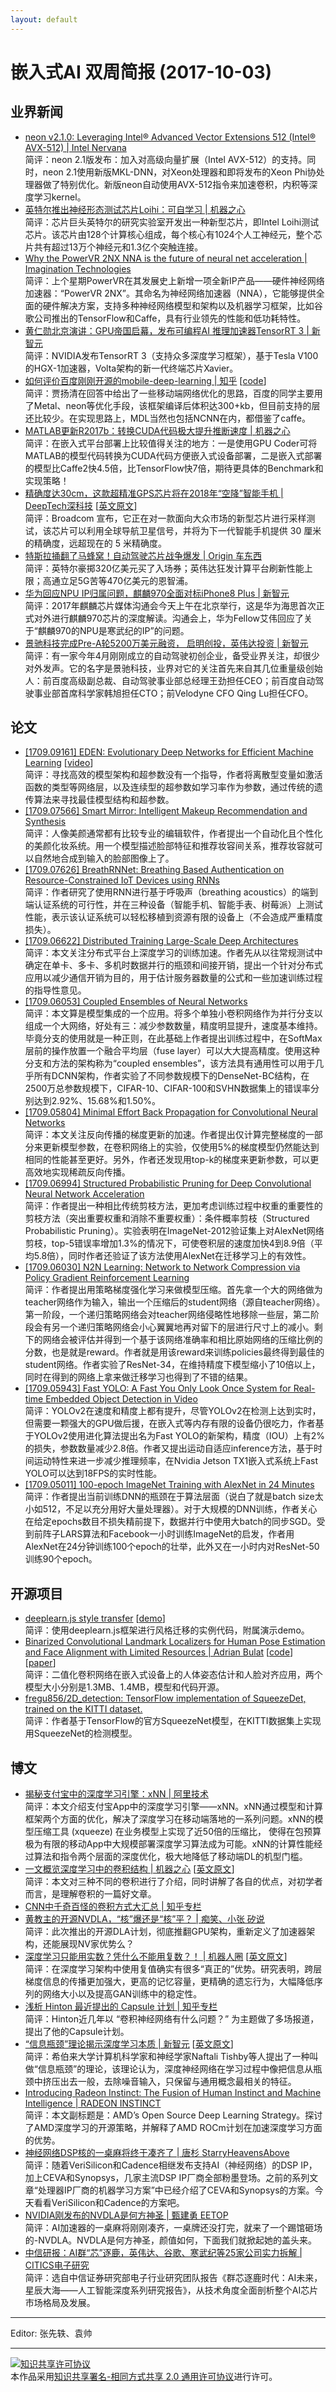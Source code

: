 ```yaml
---
layout: default
---
```


# 嵌入式AI 双周简报 (2017-10-03)

## 业界新闻
- [neon v2.1.0: Leveraging Intel® Advanced Vector Extensions 512 (Intel® AVX-512) | Intel Nervana](https://www.intelnervana.com/neon-2-1/)<br />
简评：neon 2.1版发布：加入对高级向量扩展（Intel AVX-512）的支持。同时，neon 2.1使用新版MKL-DNN，对Xeon处理器和即将发布的Xeon Phi协处理器做了特别优化。新版neon自动使用AVX-512指令来加速卷积，内积等深度学习kernel。
- [英特尔推出神经形态测试芯片Loihi：可自学习 | 机器之心](https://mp.weixin.qq.com/s?__biz=MzA3MzI4MjgzMw==&mid=2650731297&idx=3&sn=0df877e39b4eb42b4358f141e7fbfbe0&chksm=871b375fb06cbe49945b23e43c177ea6c5ce473aca76b47653616afaeb9717fde8128214f9f0&scene=0&pass_ticket=rqrP6Vxa9PZoQEDHty4l%2FLyT8Hl0x5YUmW7OF27EHbuoBSvSV3DEBV3RHKCl27LP#rd)<br />
简评：芯片巨头英特尔的研究实验室开发出一种新型芯片，即Intel Loihi测试芯片。该芯片由128个计算核心组成，每个核心有1024个人工神经元，整个芯片共有超过13万个神经元和1.3亿个突触连接。
- [Why the PowerVR 2NX NNA is the future of neural net acceleration | Imagination Technologies](https://www.imgtec.com/blog/why-the-powervr-2nx-nna-is-the-future-of-neural-net-acceleration)<br />
简评：上个星期PowerVR在其发展史上新增一项全新IP产品——硬件神经网络加速器：“PowerVR 2NX”。其命名为神经网络加速器（NNA），它能够提供全面的硬件解决方案，支持多种神经网络模型和架构以及机器学习框架，比如谷歌公司推出的TensorFlow和Caffe，具有行业领先的性能和低功耗特性。
- [黄仁勋北京演讲：GPU帝国启幕，发布可编程AI 推理加速器TensorRT 3 | 新智元](https://mp.weixin.qq.com/s?__biz=MzI3MTA0MTk1MA==&mid=2652005362&idx=1&sn=2159cde5b7bd4094dfead7bead49a6a1&chksm=f1211703c6569e15a95c02da74bcab4b960491864e35a1d7526784b404b12b6a73ac70672439&scene=0&pass_ticket=rqrP6Vxa9PZoQEDHty4l%2FLyT8Hl0x5YUmW7OF27EHbuoBSvSV3DEBV3RHKCl27LP#rd)<br />
简评：NVIDIA发布TensorRT 3（支持众多深度学习框架），基于Tesla V100的HGX-1加速器，Volta架构的新一代终端芯片Xavier。
- [如何评价百度刚刚开源的mobile-deep-learning | 知乎](https://www.zhihu.com/question/65816648) [[code](https://github.com/baidu/mobile-deep-learning)]<br />
简评：贾扬清在回答中给出了一些移动端网络优化的思路，百度的同学主要用了Metal、neon等优化手段，该框架编译后体积达300+kb，但目前支持的层还比较少。在实现思路上，MDL当然也包括NCNN在内，都借鉴了caffe。
- [MATLAB更新R2017b：转换CUDA代码极大提升推断速度 | 机器之心](https://mp.weixin.qq.com/s?__biz=MzA3MzI4MjgzMw==&mid=2650731455&idx=2&sn=3c80cc9088e870d44fa3de2994f72382&chksm=871b37c1b06cbed77b2055ebee7987007470f0f049b5a0bb93968ee1a02fc851ba50aa1e12b4&scene=0&pass_ticket=rqrP6Vxa9PZoQEDHty4l%2FLyT8Hl0x5YUmW7OF27EHbuoBSvSV3DEBV3RHKCl27LP#rd)<br />
简评：在嵌入式平台部署上比较值得关注的地方：一是使用GPU Coder可将MATLAB的模型代码转换为CUDA代码方便嵌入式设备部署，二是嵌入式部署的模型比Caffe2快4.5倍，比TensorFlow快7倍，期待更具体的Benchmark和实现策略！
- [精确度达30cm，这款超精准GPS芯片将在2018年“空降”智能手机 | DeepTech深科技](https://mp.weixin.qq.com/s/FAxOYR3i-W2FqRbymqD5uw) [[英文原文](https://spectrum.ieee.org/tech-talk/semiconductors/design/superaccurate-gps-chips-coming-to-smartphones-in-2018)]<br />
简评：Broadcom 宣布，它正在对一款面向大众市场的新型芯片进行采样测试，该芯片可以利用全球导航卫星信号，并将为下一代智能手机提供 30 厘米的精确度，远超现在的 5 米精确度。
- [特斯拉捅翻了马蜂窝！自动驾驶芯片战争爆发 | Origin 车东西](https://mp.weixin.qq.com/s?__biz=MjM5ODgxNTk4Mw==&mid=2689910611&idx=1&sn=a7821a9ff6c856cb2261bf49676a3f20&chksm=836496d3b4131fc5a896e244d71e85ded0347954db2e049ab954e8fbf0b42a91204aaf01fb0d&mpshare=1&scene=1&srcid=0928G5PHKRgshI3hgdksQFIA&pass_ticket=rqrP6Vxa9PZoQEDHty4l%2FLyT8Hl0x5YUmW7OF27EHbuoBSvSV3DEBV3RHKCl27LP#rd)<br />
简评：英特尔豪掷320亿美元买了入场券；英伟达狂发计算平台刷新性能上限；高通立足5G苦等470亿美元的恩智浦。
- [华为回应NPU IP归属问题，麒麟970全面对标iPhone8 Plus | 新智元](https://mp.weixin.qq.com/s?__biz=MzI3MTA0MTk1MA==&mid=2652005319&idx=2&sn=83a6697392fdbce0e3f9fb14741e99ff&chksm=f1211736c6569e207273a6c6da57c4b315a9e72ea0a483161f6ffdfefcacbc1b34d47f22d62f&scene=0&pass_ticket=rqrP6Vxa9PZoQEDHty4l%2FLyT8Hl0x5YUmW7OF27EHbuoBSvSV3DEBV3RHKCl27LP#rd)<br />
简评：2017年麒麟芯片媒体沟通会今天上午在北京举行，这是华为海思首次正式对外进行麒麟970芯片的深度解读。沟通会上，华为Fellow艾伟回应了关于“麒麟970的NPU是寒武纪的IP”的问题。
- [景驰科技完成Pre-A轮5200万美元融资， 启明创投，英伟达投资 | 新智元](https://mp.weixin.qq.com/s?__biz=MzI3MTA0MTk1MA==&mid=2652005362&idx=2&sn=c66836e3f0f76eeba620fa9b30652124&chksm=f1211703c6569e15596b66c9122325a52e2302da84572d62e338869670bd07ef6f4f0f03abbd&scene=0&pass_ticket=rqrP6Vxa9PZoQEDHty4l%2FLyT8Hl0x5YUmW7OF27EHbuoBSvSV3DEBV3RHKCl27LP#rd)<br />
简评：有一家今年4月刚刚成立的自动驾驶初创企业，备受业界关注，却很少对外发声。它的名字是景驰科技，业界对它的关注首先来自其几位重量级创始人：前百度高级副总裁、自动驾驶事业部总经理王劲担任CEO；前百度自动驾驶事业部首席科学家韩旭担任CTO；前Velodyne CFO Qing Lu担任CFO。


## 论文

- [[1709.09161] EDEN: Evolutionary Deep Networks for Efficient Machine Learning](https://arxiv.org/abs/1709.09161) [[video](https://vimeo.com/234510097)]<br />
简评：寻找高效的模型架构和超参数没有一个指导，作者将离散型变量如激活函数的类型等网络层，以及连续型的超参数如学习率作为参数，通过传统的遗传算法来寻找最佳模型结构和超参数。
- [[1709.07566] Smart Mirror: Intelligent Makeup Recommendation and Synthesis](https://arxiv.org/abs/1709.07566)<br />
简评：人像美颜通常都有比较专业的编辑软件，作者提出一个自动化且个性化的美颜化妆系统。用一个模型描述脸部特征和推荐妆容间关系，推荐妆容就可以自然地合成到输入的脸部图像上了。
- [[1709.07626] BreathRNNet: Breathing Based Authentication on Resource-Constrained IoT Devices using RNNs](https://arxiv.org/abs/1709.07626)<br />
简评：作者研究了使用RNN进行基于呼吸声（breathing acoustics）的端到端认证系统的可行性，并在三种设备（智能手机、智能手表、树莓派）上测试性能，表示该认证系统可以轻松移植到资源有限的设备上（不会造成严重精度损失）。
- [[1709.06622] Distributed Training Large-Scale Deep Architectures](https://arxiv.org/abs/1709.06622)<br />
简评：本文关注分布式平台上深度学习的训练加速。作者先从以往常规测试中确定在单卡、多卡、多机时数据并行的瓶颈和间接开销，提出一个针对分布式应用以减少通信开销为目的，用于估计服务器数量的公式和一些加速训练过程的指导性意见。
- [[1709.06053] Coupled Ensembles of Neural Networks](https://arxiv.org/abs/1709.06053)<br />
简评：本文算是模型集成的一个应用。将多个单独小卷积网络作为并行分支以组成一个大网络，好处有三：减少参数数量，精度明显提升，速度基本维持。毕竟分支的使用就是一种正则，在此基础上作者提出训练过程中，在SoftMax层前的操作放置一个融合平均层（fuse layer）可以大大提高精度。使用这种分支和方法的架构称为“coupled ensembles”，该方法具有通用性可以用于几乎所有DCNN架构，作者实验了不同参数规模下的DenseNet-BC结构，在2500万总参数规模下，CIFAR-10、CIFAR-100和SVHN数据集上的错误率分别达到2.92%、15.68%和1.50%。
- [[1709.05804] Minimal Effort Back Propagation for Convolutional Neural Networks](https://arxiv.org/abs/1709.05804)<br />
简评：本文关注反向传播的梯度更新的加速。作者提出仅计算完整梯度的一部分来更新模型参数，在卷积网络上的实验，仅使用5%的梯度模型仍然能达到相同的性能甚至更好。另外，作者还发现用top-k的梯度来更新参数，可以更高效地实现稀疏反向传播。
- [[1709.06994] Structured Probabilistic Pruning for Deep Convolutional Neural Network Acceleration](https://arxiv.org/abs/1709.06994)<br />
简评：作者提出一种相比传统剪枝方法，更加考虑训练过程中权重的重要性的剪枝方法（突出重要权重和消除不重要权重）：条件概率剪枝（Structured Probabilistic Pruning）。实验表明在ImageNet-2012验证集上对AlexNet网络剪枝，top-5错误率增加1.3%的情况下，可使卷积层的速度加快4到8.9倍（平均5.8倍），同时作者还验证了该方法使用AlexNet在迁移学习上的有效性。
- [[1709.06030] N2N Learning: Network to Network Compression via Policy Gradient Reinforcement Learning](https://arxiv.org/abs/1709.06030)<br />
简评：作者提出用策略梯度强化学习来做模型压缩。首先拿一个大的网络做为teacher网络作为输入，输出一个压缩后的student网络（源自teacher网络）。第一阶段，一个递归策略网络会对teacher网络侵略性地移除一些层，第二阶段会有另一个递归策略网络会小心翼翼地再对留下的层进行尺寸上的减小。剩下的网络会被评估并得到一个基于该网络准确率和相比原始网络的压缩比例的分数，也是就是reward。作者就是用该reward来训练policies最终得到最佳的student网络。作者实验了ResNet-34，在维持精度下模型缩小了10倍以上，同时在得到的网络上拿来做迁移学习也得到了不错的结果。
- [[1709.05943] Fast YOLO: A Fast You Only Look Once System for Real-time Embedded Object Detection in Video](https://arxiv.org/abs/1709.05943)<br />
简评：YOLOv2在速度和精度上都有提升，尽管YOLOv2在检测上达到实时，但需要一颗强大的GPU做后援，在嵌入式等内存有限的设备仍很吃力，作者基于YOLOv2使用进化算法提出名为Fast YOLO的新架构，精度（IOU）上有2%的损失，参数数量减少2.8倍。作者又提出运动自适应inference方法，基于时间运动特性来进一步减少推理频率，在Nvidia Jetson TX1嵌入式系统上Fast YOLO可以达到18FPS的实时性能。
- [[1709.05011] 100-epoch ImageNet Training with AlexNet in 24 Minutes](https://arxiv.org/abs/1709.05011)<br />
简评：作者提出当前训练DNN的瓶颈在于算法层面（说白了就是batch size太小如512，不足以充分用好大量处理器）。对于大规模的DNN训练，作者关心在给定epochs数目不损失精前提下，数据并行中使用大batch的同步SGD。受到前阵子LARS算法和Facebook一小时训练ImageNet的启发，作者用AlexNet在24分钟训练100个epoch的壮举，此外又在一小时内对ResNet-50训练90个epoch。


## 开源项目

- [deeplearn.js style transfer](https://github.com/reiinakano/fast-style-transfer-deeplearnjs) [[demo](https://reiinakano.github.io/fast-style-transfer-deeplearnjs/)]<br />
简评：使用deeplearn.js框架进行风格迁移的实例代码，附属演示demo。
- [Binarized Convolutional Landmark Localizers for Human Pose Estimation and Face Alignment with Limited Resources | Adrian Bulat](https://www.adrianbulat.com/binary-cnn-landmarks) [[code](https://github.com/1adrianb/binary-face-alignment)] [[paper](https://arxiv.org/abs/1703.00862)]<br />
简评：二值化卷积网络在嵌入式设备上的人体姿态估计和人脸对齐应用，两个模型大小分别是1.3MB、1.4MB，模型和代码开源。
- [fregu856/2D_detection: TensorFlow implementation of SqueezeDet, trained on the KITTI dataset.](https://github.com/fregu856/2D_detection)<br />
简评：作者基于TensorFlow的官方SqueezeNet模型，在KITTI数据集上实现用SqueezeNet的检测模型。

## 博文

- [揭秘支付宝中的深度学习引擎：xNN | 阿里技术](https://mp.weixin.qq.com/s?timestamp=1506823063&src=3&ver=1&signature=Gdy-nKe1o1DmbeI6I53eJ7ePAyWBZcPOcswSFlR49-3UBG61HLZqa9oE14*quIRjuKmIqQY17L7QyaFleCyRrbD*gDv0z*mZyCVHPWm8lu7EMrSWAGEaQOU4m1JBfJBozYFZstpb82FaE1hyjCZ74hNJyZ*kI09xcOBm7mJQT4g=)<br />
简评：本文介绍支付宝App中的深度学习引擎——xNN。xNN通过模型和计算框架两个方面的优化，解决了深度学习在移动端落地的一系列问题。xNN的模型压缩工具 (xqueeze) 在业务模型上实现了近50倍的压缩比， 使得在包预算极为有限的移动App中大规模部署深度学习算法成为可能。xNN的计算性能经过算法和指令两个层面的深度优化，极大地降低了移动端DL的机型门槛。   
- [一文概览深度学习中的卷积结构 | 机器之心](https://mp.weixin.qq.com/s/zXkuXfHuiKtvDk9Ku0Ektg) [[英文原文](https://medium.com/towards-data-science/types-of-convolutions-in-deep-learning-717013397f4d)]<br />
简评：本文对三种不同的卷积进行了介绍，同时讲解了各自的优点，对初学者而言，是理解卷积的一篇好文章。
- [CNN中千奇百怪的卷积方式大汇总 | 知乎专栏](https://zhuanlan.zhihu.com/p/29367273)<br />
- [黄教主的开源NVDLA，“核”爆还是“核”平？ | 痴笑、小张 矽说](https://mp.weixin.qq.com/s/K3bRztfIO-PRh-XtrYPYGA)<br />
简评：此次推出的开源DLA计划，彻底推翻GPU架构，重新定义了加速器架构，还能展现NV家优势么？
- [深度学习只能用实数？凭什么不能用复数？！ | 机器人圈](https://mp.weixin.qq.com/s/A3zniHGsubiOoyOvfVcDAw) [[英文原文](https://medium.com/intuitionmachine/should-deep-learning-use-complex-numbers-edbd3aac3fb8)]<br />
简评：在深度学习架构中使用复值确实有很多“真正的”优势。研究表明，跨层梯度信息的传播更加强大，更高的记忆容量，更精确的遗忘行为，大幅降低序列的网络大小以及提高GAN训练中的稳定性。
- [浅析 Hinton 最近提出的 Capsule 计划 | 知乎专栏](https://zhuanlan.zhihu.com/p/29435406)<br />
简评：Hinton近几年以 “卷积神经网络有什么问题？” 为主题做了多场报道，提出了他的Capsule计划。
- [“信息瓶颈”理论揭示深度学习本质 | 新智元](https://mp.weixin.qq.com/s/pdv-T69rz4jO47CMf-CUhg) [[英文原文](https://www.quantamagazine.org/new-theory-cracks-open-the-black-box-of-deep-learning-20170921/)]<br />
简评：希伯来大学计算机科学家和神经学家Naftali Tishby等人提出了一种叫做“信息瓶颈”的理论，该理论认为，深度神经网络在学习过程中像把信息从瓶颈中挤压出去一般，去除噪音输入，只保留与通用概念最相关的特征。
- [Introducing Radeon Instinct: The Fusion of Human Instinct and Machine Intelligence | RADEON INSTINCT](https://instinct.radeon.com/en/introducing-radeon-instinct/)<br />
简评：本文副标题是：AMD’s Open Source Deep Learning Strategy。探讨了AMD深度学习的开源策略，并解释了AMD ROCm计划在加速深度学习方面的优势。
- [神经网络DSP核的一桌麻将终于凑齐了 | 唐杉 StarryHeavensAbove](https://mp.weixin.qq.com/s?__biz=MzI3MDQ2MjA3OA==&mid=2247484055&idx=1&sn=fe9cfbe984510abe4e902c994bcb6097&chksm=ead1ff86dda67690c97fa01e67ed111a558ab04fbc31b2369af125b60ce7e1783cc57c7b774d&mpshare=1&scene=1&srcid=0525e1INuCTINEUEngTsQrsT&pass_ticket=rqrP6Vxa9PZoQEDHty4l%2FLyT8Hl0x5YUmW7OF27EHbuoBSvSV3DEBV3RHKCl27LP#rd)<br />
简评：随着VeriSilicon和Cadence相继发布支持AI（神经网络）的DSP IP，加上CEVA和Synopsys，几家主流DSP IP厂商全部粉墨登场。之前的系列文章“处理器IP厂商的机器学习方案”中已经介绍了CEVA和Synopsys的方案。今天看看VeriSilicon和Cadence的方案吧。
- [NVIDIA刚发布的NVDLA是何方神圣 | 甄建勇 EETOP](https://mp.weixin.qq.com/s?__biz=MzAxOTIxNTg0Mg==&mid=2650991436&idx=1&sn=fdf4143ae6fd5cdf79bbffdb8f67a932&chksm=803c2fc1b74ba6d7664345fdbcd45d03c3b97875ceb096a470b7c60fd76460515bf04ae0657f&mpshare=1&scene=1&srcid=0929gTs73LkcU5yXzD7YJPLE&pass_ticket=rqrP6Vxa9PZoQEDHty4l%2FLyT8Hl0x5YUmW7OF27EHbuoBSvSV3DEBV3RHKCl27LP#rd)<br />
简评：AI加速器的一桌麻将刚刚凑齐，一桌牌还没打完，就来了一个踢馆砸场的-NVDLA。NVDLA是何方神圣，颜值如何，下面我们就掀起她的盖头来。
- [中信研报：AI群“芯”逐鹿，英伟达、谷歌、寒武纪等25家公司实力拆解 | CITICS电子研究](https://mp.weixin.qq.com/s?__biz=MzI3MTA0MTk1MA==&mid=2652004960&idx=3&sn=ef3284dd5e90c0b6751cdf3c96f69bb3&chksm=f1211691c6569f871842d9b8c131e4a5dcf4ac6f32ade193b45b94de05fb6fe71530f99abd45&scene=0&pass_ticket=rqrP6Vxa9PZoQEDHty4l%2FLyT8Hl0x5YUmW7OF27EHbuoBSvSV3DEBV3RHKCl27LP#rd)<br />
简评：选自中信证券研究部电子行业研究团队报告《群芯逐鹿时代：AI未来，星辰大海——人工智能深度系列研究报告》，从技术角度全面剖析整个AI芯片市场格局及发展。

----

Editor: 张先轶、袁帅

----

<a rel="license" href="http://creativecommons.org/licenses/by-sa/2.0/"><img alt="知识共享许可协议" style="border-width:0" src="https://i.creativecommons.org/l/by-sa/2.0/88x31.png" /></a><br />本作品采用<a rel="license" href="http://creativecommons.org/licenses/by-sa/2.0/">知识共享署名-相同方式共享 2.0 通用许可协议</a>进行许可。
